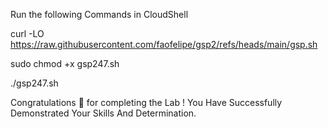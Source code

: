 


Run the following Commands in CloudShell

curl -LO https://raw.githubusercontent.com/faofelipe/gsp2/refs/heads/main/gsp.sh

sudo chmod +x gsp247.sh

./gsp247.sh

Congratulations 🎉 for completing the Lab !
You Have Successfully Demonstrated Your Skills And Determination.
